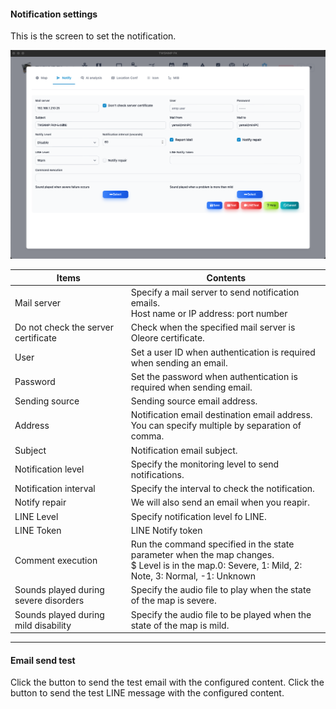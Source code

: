 #### Notification settings
<div class="text-xl">
This is the screen to set the notification.
</div>

![Notification settings](../../help/en/2024-02-15_05-32-34.png)

>>>

<div class="text-sm">

| Items | Contents |
| ---- | ---- |
| Mail server | Specify a mail server to send notification emails.<br> Host name or IP address: port number |
| Do not check the server certificate | Check when the specified mail server is Oleore certificate.|
| User | Set a user ID when authentication is required when sending an email.|
| Password | Set the password when authentication is required when sending email.|
| Sending source | Sending source email address.|
| Address | Notification email destination email address.<BR> You can specify multiple by separation of comma.|
Subject | Notification email subject.|
| Notification level | Specify the monitoring level to send notifications.|
| Notification interval | Specify the interval to check the notification.|
| Notify repair | We will also send an email when you reapir.|
| LINE Level| Specify notification level fo LINE.|
| LINE Token| LINE Notify token|
| Comment execution | Run the command specified in the state parameter when the map changes.<br> $ Level is in the map.0: Severe, 1: Mild, 2: Note, 3: Normal, -1: Unknown |
| Sounds played during severe disorders | Specify the audio file to play when the state of the map is severe.|
| Sounds played during mild disability | Specify the audio file to be played when the state of the map is mild.|

</div>

---
#### Email send test

<div class="text-xl">
Click the <Test> button to send the test email with the configured content.
Click the <LINE Test> button to send the test LINE message  with the configured content.
</div>

